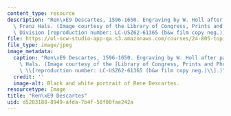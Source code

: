 ```yaml
---
content_type: resource
description: "Ren\xE9 Descartes, 1596-1650. Engraving by W. Holl after painting by\
  \ Franz Hals. (Image courtesy of the Library of Congress, Prints and Photographs\
  \ Division [reproduction number: LC-USZ62-61365 (b&w film copy neg.)].)"
file: https://ol-ocw-studio-app-qa.s3.amazonaws.com/courses/24-805-topics-in-theory-of-knowledge-a-priori-knowledge-spring-2005/d52831888949afda7b4f58f00fae242a_24-805s05.jpg
file_type: image/jpeg
image_metadata:
  caption: "Ren\xE9 Descartes, 1596-1650. Engraving by W. Holl after painting by Franz\
    \ Hals. (Image courtesy of the [Library of Congress, Prints and Photographs Division](http://www.loc.gov/rr/print/)\
    \ \\[reproduction number: LC-USZ62-61365 (b&w film copy neg.)\\].)"
  credit: ''
  image-alt: Black and white portrait of Rene Descartes.
resourcetype: Image
title: "Ren\xE9 Descartes"
uid: d5283188-8949-afda-7b4f-58f00fae242a
---
```

